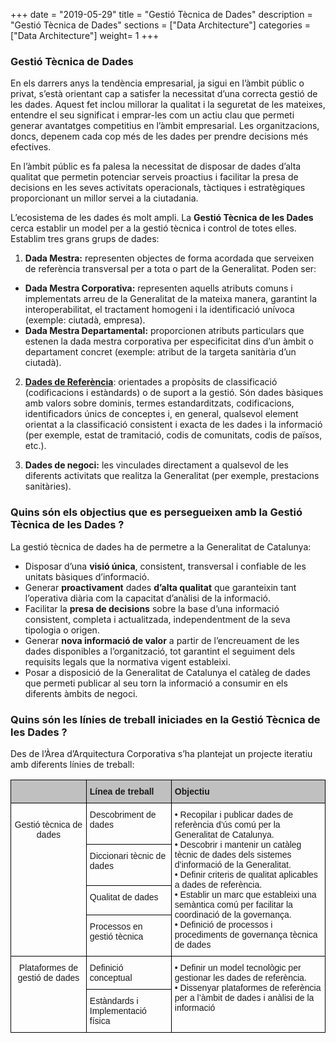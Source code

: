 +++
date        = "2019-05-29"
title       = "Gestió Tècnica de Dades"
description = "Gestió Tècnica de Dades"
sections    = ["Data Architecture"]
categories  = ["Data Architecture"]
weight= 1
+++

### Gestió Tècnica de Dades

En els darrers anys la tendència empresarial, ja sigui en l’àmbit públic o privat, s’està orientant cap a satisfer la necessitat d’una correcta gestió de les dades. Aquest fet inclou millorar la qualitat i la seguretat de les mateixes, entendre el seu significat i emprar-les com un actiu clau que permeti generar avantatges competitius en l’àmbit empresarial. Les organitzacions, doncs, depenem cada cop més de les dades per prendre decisions més efectives. 

En l’àmbit públic es fa palesa la necessitat de disposar de dades d’alta qualitat que permetin potenciar serveis proactius i facilitar la presa de decisions en les seves activitats operacionals, tàctiques i estratègiques proporcionant un millor servei a la ciutadania.

L’ecosistema de les dades és molt ampli. La **Gestió Tècnica de les Dades** cerca establir un model per a la gestió tècnica i control de totes elles. Establim tres grans grups de dades:

1.	**Dada Mestra:** representen objectes de forma acordada que serveixen de referència transversal per a tota o part de la Generalitat. Poden ser:

   - **Dada Mestra Corporativa:** representen aquells atributs comuns i implementats arreu de la Generalitat de la mateixa manera, garantint la interoperabilitat, el tractament homogeni i la identificació unívoca (exemple: ciutadà, empresa).
   - **Dada Mestra Departamental:** proporcionen atributs particulars que estenen la dada mestra corporativa per especificitat dins d’un àmbit o departament concret (exemple: atribut de la targeta sanitària d’un ciutadà).
    
2.	**[Dades de Referència](/dadesref/dadesref/)**: orientades a propòsits de classificació (codificacions i estàndards) o de suport a la gestió. Són dades bàsiques amb valors sobre dominis, termes estandarditzats, codificacions, identificadors únics de conceptes i, en general, qualsevol element orientat a la classificació consistent i exacta de les dades i la informació (per exemple, estat de tramitació, codis de comunitats, codis de països, etc.).

3.	**Dades de negoci:** les vinculades directament a qualsevol de les diferents activitats que realitza la Generalitat (per exemple, prestacions sanitàries).

### Quins són els objectius que es persegueixen amb la Gestió Tècnica de les Dades ?

La gestió tècnica de dades ha de permetre a la Generalitat de Catalunya:

- Disposar d’una **visió única**, consistent, transversal i confiable de les unitats bàsiques d’informació.
- Generar **proactivament** dades **d’alta qualitat** que garanteixin tant l’operativa diària com la capacitat d’anàlisi de la informació.
- Facilitar la **presa de decisions** sobre la base d’una informació consistent, completa i actualitzada, independentment de la seva tipologia o origen.
- Generar **nova informació de valor** a partir de l’encreuament de les dades disponibles a l’organització, tot garantint el seguiment dels requisits legals que la normativa vigent estableixi.
- Posar a disposició de la Generalitat de Catalunya el catàleg de dades que permeti publicar al seu torn la informació a consumir en els diferents àmbits de negoci.

### Quins són les línies de treball iniciades en la Gestió Tècnica de les Dades ?

Des de l’Àrea d’Arquitectura Corporativa s’ha plantejat un projecte iteratiu amb diferents línies de treball:

<style type="text/css">
.tg  {border-collapse:collapse;border-spacing:0;}
.tg td{font-family:Arial, sans-serif;font-size:14px;padding:10px 5px;border-style:solid;border-width:1px;overflow:hidden;word-break:normal;border-color:black;}
.tg th{font-family:Arial, sans-serif;font-size:14px;font-weight:normal;padding:10px 5px;border-style:solid;border-width:1px;overflow:hidden;word-break:normal;border-color:black;}
.tg .tg-3a3g{font-size:14px;font-family:Arial, Helvetica, sans-serif !important;;text-align:center;vertical-align:top}
.tg .tg-7vsa{font-size:14px;font-family:Arial, Helvetica, sans-serif !important;;text-align:left;vertical-align:top}
.tg .tg-esop{font-weight:bold;font-size:14px;font-family:Arial, Helvetica, sans-serif !important;;background-color:#c0c0c0;text-align:left;vertical-align:top}
</style>
<table class="tg">
  <tr>
    <th class="tg-esop"></th>
    <th class="tg-esop">Línea de treball</th>
    <th class="tg-esop">Objectiu</th>
  </tr>
  <tr>
    <td class="tg-3a3g" rowspan="4"><br>Gestió tècnica de dades</td>
    <td class="tg-7vsa">Descobriment de dades</td>
    <td class="tg-7vsa" rowspan="4">•    Recopilar i publicar dades de referència d’ús comú per la Generalitat de Catalunya.<br>•    Descobrir i mantenir un catàleg tècnic de dades dels sistemes d’informació de la Generalitat.<br>•    Definir criteris de qualitat aplicables a dades de referència.<br>•    Establir un marc que estableixi una semàntica comú per facilitar la coordinació de la governança.<br>•    Definició de processos i procediments de governança tècnica de dades</td>
  </tr>
  <tr>
    <td class="tg-7vsa">Diccionari tècnic de dades</td>
  </tr>
  <tr>
    <td class="tg-7vsa">Qualitat de dades</td>
  </tr>
  <tr>
    <td class="tg-7vsa">Processos en gestió tècnica</td>
  </tr>
  <tr>
    <td class="tg-3a3g" rowspan="2">Plataformes de gestió de dades</td>
    <td class="tg-7vsa">Definició conceptual</td>
    <td class="tg-7vsa" rowspan="2">•    Definir un model tecnològic per gestionar les dades de referència.<br>•    Dissenyar plataformes de referència per a l’àmbit de dades i anàlisi de la informació</td>
  </tr>
  <tr>
    <td class="tg-7vsa">Estàndards i Implementació física</td>
  </tr>
</table>
